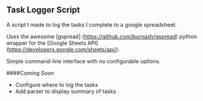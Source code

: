 Task Logger Script
-----------------

A script I made to log the tasks I complete to a google spreadsheet.

Uses the awesome [gspread] (https://github.com/burnash/gspread) python wrapper for the [Google Sheets API] (https://developers.google.com/sheets/api/).

Simple command-line interface with no configurable options.

####Coming Soon
+ Configure where to log the tasks
+ Add parser to display summary of tasks

